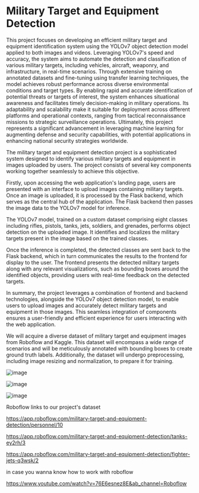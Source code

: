 # Military Target and Equipment Detection

This project focuses on developing an efficient military target and equipment identification system using the YOLOv7 object detection model applied to both images and videos. Leveraging YOLOv7's speed and accuracy, the system aims to automate the detection and classification of various military targets, including vehicles, aircraft, weaponry, and infrastructure, in real-time scenarios. Through extensive training on annotated datasets and fine-tuning using transfer learning techniques, the model achieves robust performance across diverse environmental conditions and target types. By enabling rapid and accurate identification of potential threats or targets of interest, the system enhances situational awareness and facilitates timely decision-making in military operations. Its adaptability and scalability make it suitable for deployment across different platforms and operational contexts, ranging from tactical reconnaissance missions to strategic surveillance operations. Ultimately, this project represents a significant advancement in leveraging machine learning for augmenting defense and security capabilities, with potential applications in enhancing national security strategies worldwide. 

The military target and equipment detection project is a sophisticated system designed to identify various military targets and equipment in images uploaded by users. The project consists of several key components working together seamlessly to achieve this objective.

Firstly, upon accessing the web application's landing page, users are presented with an interface to upload images containing military targets. Once an image is uploaded, it is processed by the Flask backend, which serves as the central hub of the application. The Flask backend then passes the image data to the YOLOv7 model for inference.

The YOLOv7 model, trained on a custom dataset comprising eight classes including rifles, pistols, tanks, jets, soldiers, and grenades, performs object detection on the uploaded image. It identifies and localizes the military targets present in the image based on the trained classes.

Once the inference is completed, the detected classes are sent back to the Flask backend, which in turn communicates the results to the frontend for display to the user. The frontend presents the detected military targets along with any relevant visualizations, such as bounding boxes around the identified objects, providing users with real-time feedback on the detected targets.

In summary, the project leverages a combination of frontend and backend technologies, alongside the YOLOv7 object detection model, to enable users to upload images and accurately detect military targets and equipment in those images. This seamless integration of components ensures a user-friendly and efficient experience for users interacting with the web application.

We will acquire a diverse dataset of military target and equipment images from Roboflow and Kaggle. This dataset will encompass a wide range of scenarios and will be meticulously annotated with bounding boxes to create ground truth labels. Additionally, the dataset will undergo preprocessing, including image resizing and normalization, to prepare it for training. 

![image](https://github.com/KarthikPrabhu2541/Military-Target-and-Equipment-Detection/assets/91746517/3a6c4296-8ed9-4073-93a9-0dd13be4255b)

![image](https://github.com/KarthikPrabhu2541/Military-Target-and-Equipment-Detection/assets/91746517/8e7de3a1-2b50-4539-9d70-2616b2274b9d)

![image](https://github.com/KarthikPrabhu2541/Military-Target-and-Equipment-Detection/assets/91746517/2924bb76-18e1-413c-94e8-19ac844fd4a6)

Roboflow links to our project's dataset

https://app.roboflow.com/military-target-and-equipment-detection/personnel/10

https://app.roboflow.com/military-target-and-equipment-detection/tanks-ey2rh/3

https://app.roboflow.com/military-target-and-equipment-detection/fighter-jets-q3wsk/2

in case you wanna know how to work with roboflow

https://www.youtube.com/watch?v=76E6esnez8E&ab_channel=Roboflow
